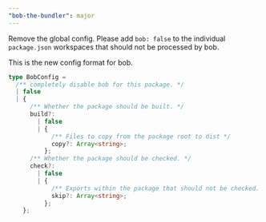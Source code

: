 ```yaml
---
"bob-the-bundler": major
---
```


Remove the global config. Please add `bob: false` to the individual `package.json` workspaces that should not be processed by bob.

This is the new config format for bob.

```ts
type BobConfig =
  /** completely disable bob for this package. */
  | false
  | {
      /** Whether the package should be built. */
      build?:
        | false
        | {
            /** Files to copy from the package root to dist */
            copy?: Array<string>;
          };
      /** Whether the package should be checked. */
      check?:
        | false
        | {
            /** Exports within the package that should not be checked. */
            skip?: Array<string>;
          };
    };
```
